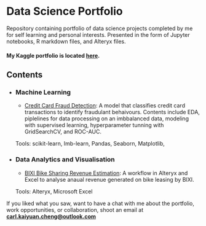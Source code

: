 # Data Science Portfolio
Repository containing portfolio of data science projects completed by me for self learning and personal interests. Presented in the form of Jupyter notebooks, R markdown files, and Alteryx files.

#### My Kaggle portfolio is located [here](https://www.kaggle.com/carlkcheng).

## Contents

- ### Machine Learning

	- [Credit Card Fraud Detection](): A model that classifies credit card transactions to identify fraudulant behaivours. Contents include EDA, piplelines for data processing on an imbbalanced data, modeling with supervised learning, hyperparameter tunning with GridSearchCV, and ROC-AUC.

	Tools: scikit-learn, Imb-learn, Pandas, Seaborn, Matplotlib,  

- ### Data Analytics and Visualisation

	- [BIXI Bike Sharing Revenue Estimation](): A workflow in Alteryx and Excel to analyse anaual revenue generated on bike leasing by BIXI.

	Tools: Alteryx, Microsoft Excel

If you liked what you saw, want to have a chat with me about the portfolio, work opportunities, or collaboration, shoot an email at **carl.kaiyuan.cheng@outlook.com**

